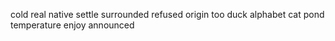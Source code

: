 cold real native settle surrounded refused origin too duck alphabet cat pond temperature enjoy announced